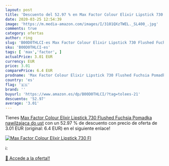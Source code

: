 ```yaml
---
layout: post
title: 'Descuento del 52.97 % en Max Factor Colour Elixir Lipstick 730 Fl'
date: 2020-03-25 12:54:39
image: 'https://m.media-amazon.com/images/I/3101QXzTWEL._SL400_.jpg'
comments: true
category: ofertas
author: ring
slug: 'B00D0THLCI-es Max Factor Colour Elixir Lipstick 730 Flushed Fuchsia...'
sku: 'B00D0THLCI-es'
tags: [ 'max','factor', ]
actualPrice: 3.01 EUR
currency: EUR
price: 3.01
comparePrice: 6.4 EUR
prodname: 'Max Factor Colour Elixir Lipstick 730 Flushed Fuchsia Pomadka nawilżająca do ust'
country: 'es'
flag: '🇪🇸'
brand: ''
buyurl: 'https://www.amazon.es/dp/B00D0THLCI/?tag=tolees-21'
descuento: '52.97'
average: '3.01'
---
```


Tienes [Max Factor Colour Elixir Lipstick 730 Flushed Fuchsia Pomadka nawilżająca do ust](https://www.amazon.es/dp/B00D0THLCI/?tag=tolees-21) con un 52.97 % de descuento con precio de oferta de 3.01 EUR (original: 6.4 EUR) en el siguiente enlace!

[![Max Factor Colour Elixir Lipstick 730 Fl](https://m.media-amazon.com/images/I/3101QXzTWEL._SL400_.jpg)](https://www.amazon.es/dp/B00D0THLCI/?tag=tolees-21)

ℹ️:


[🛒 Accede a la oferta!!](https://www.amazon.es/dp/B00D0THLCI/?tag=tolees-21)
